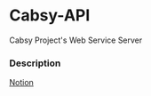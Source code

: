 # Cabsy-API
Cabsy Project's Web Service Server

### Description
[Notion](https://parallel-cornucopia-5d2.notion.site/Cabsy-2d74ca30098144c18815f2713ba41006?pvs=4)
